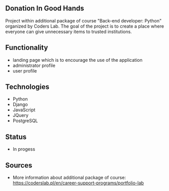 ## Donation In Good Hands

Project within additional package of course "Back-end developer: Python" organized by Coders Lab. The goal of the project is to create a place where everyone can give unnecessary items to trusted institutions.

## Functionality

* landing page which is to encourage the use of the application
* administrator profile
* user profile

## Technologies

* Python
* Django
* JavaScript
* JQuery
* PostgreSQL

## Status

* In progess

## Sources
* More information about additional package of course: https://coderslab.pl/en/career-support-programs/portfolio-lab
